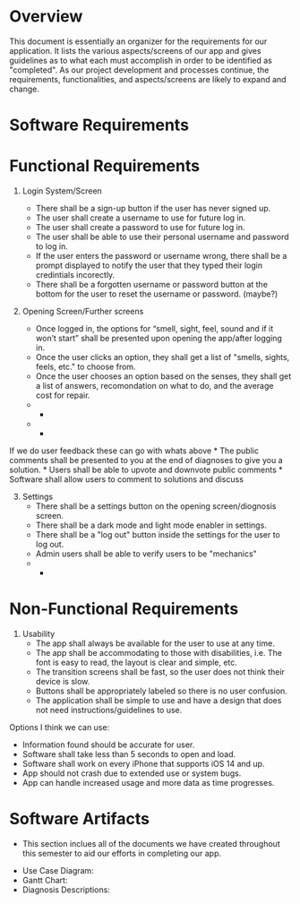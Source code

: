 # Overview

This document is essentially an organizer for the requirements for our application. It lists the various aspects/screens of our app and gives
guidelines as to what each must accomplish in order to be identified as "completed". As our project development and processes continue, the requirements, functionalities, and aspects/screens are likely to expand and change.

# Software Requirements
<Describe the structure of this section>

# Functional Requirements
 
1. Login System/Screen
    * There shall be a sign-up button if the user has never signed up.
    * The user shall create a username to use for future log in.
    * The user shall create a password to use for future log in.
    * The user shall be able to use their personal username and password to log in.
    * If the user enters the password or username wrong, there shall be a prompt displayed to notify the user that they typed their login credintials incorectly.
    * There shall be a forgotten username or password button at the bottom for the user to reset the username or password. (maybe?)

2. Opening Screen/Further screens
    * Once logged in, the options for “smell, sight, feel, sound and if it won’t start” shall be presented upon opening the app/after logging in.
    * Once the user clicks an option, they shall get a list of "smells, sights, feels, etc." to choose from.
    * Once the user chooses an option based on the senses, they shall get a list of answers, recomondation on what to do, and the average cost for repair.
    * -
    * -

If we do user feedback these can go with whats above
    * The public comments shall be presented to you at the end of diagnoses to give you a solution.
    * Users shall be able to upvote and downvote public comments
    * Software shall allow users to comment to solutions and discuss
     
3. Settings
    * There shall be a settings button on the opening screen/diognosis screen.
    * There shall be a dark mode and light mode enabler in settings.
    * There shall be a "log out" button inside the settings for the user to log out.
    * Admin users shall be able to verify users to be "mechanics"
    * -

# Non-Functional Requirements

1. Usability
    * The app shall always be available for the user to use at any time.
    * The app shall be accommodating to those with disabilities, i.e. The font is easy to read, the layout is clear and simple, etc.
    * The transition screens shall be fast, so the user does not think their device is slow.
    * Buttons shall be appropriately labeled so there is no user confusion.
    * The application shall be simple to use and have a design that does not need instructions/guidelines to use.
 
 Options I think we can use:
 
* Information found should be accurate for user.
* Software shall take less than 5 seconds to open and load.
* Software shall work on every iPhone that supports iOS 14 and up.
* App should not crash due to extended use or system bugs.
* App can handle increased usage and more data as time progresses.


# Software Artifacts
- This section inclues all of the documents we have created throughout this semester to aid our efforts in completing our app. 
 
 * Use Case Diagram: 
 * Gantt Chart: 
 * Diagnosis Descriptions:
